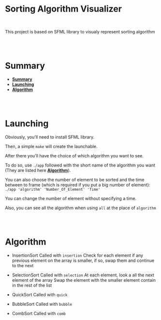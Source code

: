 # Sorting Algorithm Visualizer

<br/>

This project is based on SFML library to visualy represent sorting algorithm

<br/>

<br/>

# Summary
* **[Summary](#summary)**
* **[Launching](#launching)**
* **[Algorithm](#algortihm)**

<br/>

<br/>

# Launching

Obviously, you'll need to install SFML library.

Then, a simple `make` will create the launchable.

After there you'll have the choice of which algorithm you want to see.

To do so, use `./app` followed with the short name of the algorithm you want (They are listed here **[Algorithm](#algorithm)**).

You can also choose the number of element to be sorted and the time between to frame (which is required if you put a big number of element): `./app 'algorithm' 'Number_Of_Element' 'Time'`

You can change the number of element without specifying a time.

Also, you can see all the algorithm when using `all` at the place of `algorithm`

<br/>

<br/>

# Algorithm

* InsertionSort
    Called with `insertion`
    Check for each element if any previous element on the array is smaller,
    if so, swap them and continue to the next

* SelectionSort
    Called with `selection`
    At each element, look a all the next element of the array
    Swap the element with the smaller element contain in the rest of the list

* QuickSort
    Called with `quick`

* BubbleSort
    Called with `bubble`

* CombSort
    Called with `comb`


<br/>